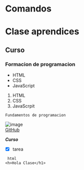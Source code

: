 # Comandos
# Clase aprendices
## Curso
### Formacion de programacion
- HTML
- CSS
- JavaScript

1. HTML
2. CSS
3. JavaScrpit


~~~
Fundamentos de programacion
~~~


![image](https://user-images.githubusercontent.com/96251142/150910998-b102da84-faca-455b-a221-ad4df3001d68.png)<br>
[GitHub](https://github.com/)

***Curso***


- [X] tarea 

~~~
 html 
<h>Hola Clase</h1> 
~~~
